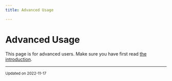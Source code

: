 ```yaml
---
title: Advanced Usage

---
```


# Advanced Usage



This page is for advanced users. Make sure you have first read [the introduction](/pages/intro.md#page-intro). 

-------------------------------

<sub>Updated on 2022-11-17</sub>
